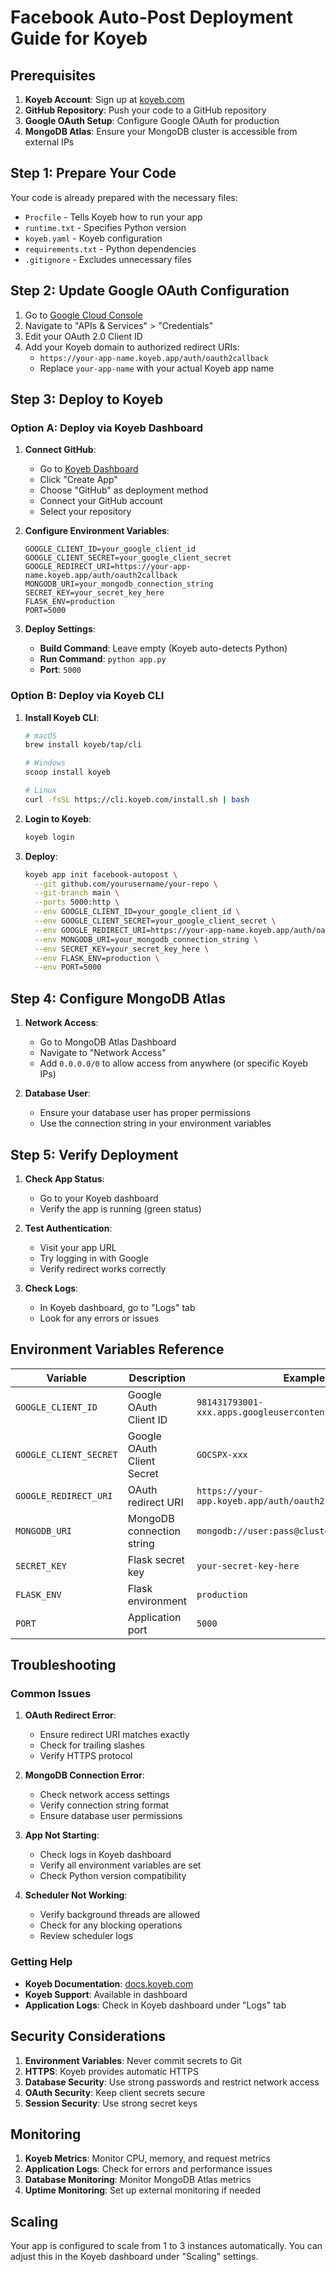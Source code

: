 # Facebook Auto-Post Deployment Guide for Koyeb

## Prerequisites

1. **Koyeb Account**: Sign up at [koyeb.com](https://koyeb.com)
2. **GitHub Repository**: Push your code to a GitHub repository
3. **Google OAuth Setup**: Configure Google OAuth for production
4. **MongoDB Atlas**: Ensure your MongoDB cluster is accessible from external IPs

## Step 1: Prepare Your Code

Your code is already prepared with the necessary files:
- `Procfile` - Tells Koyeb how to run your app
- `runtime.txt` - Specifies Python version
- `koyeb.yaml` - Koyeb configuration
- `requirements.txt` - Python dependencies
- `.gitignore` - Excludes unnecessary files

## Step 2: Update Google OAuth Configuration

1. Go to [Google Cloud Console](https://console.cloud.google.com/)
2. Navigate to "APIs & Services" > "Credentials"
3. Edit your OAuth 2.0 Client ID
4. Add your Koyeb domain to authorized redirect URIs:
   - `https://your-app-name.koyeb.app/auth/oauth2callback`
   - Replace `your-app-name` with your actual Koyeb app name

## Step 3: Deploy to Koyeb

### Option A: Deploy via Koyeb Dashboard

1. **Connect GitHub**:
   - Go to [Koyeb Dashboard](https://app.koyeb.com/)
   - Click "Create App"
   - Choose "GitHub" as deployment method
   - Connect your GitHub account
   - Select your repository

2. **Configure Environment Variables**:
   ```
   GOOGLE_CLIENT_ID=your_google_client_id
   GOOGLE_CLIENT_SECRET=your_google_client_secret
   GOOGLE_REDIRECT_URI=https://your-app-name.koyeb.app/auth/oauth2callback
   MONGODB_URI=your_mongodb_connection_string
   SECRET_KEY=your_secret_key_here
   FLASK_ENV=production
   PORT=5000
   ```

3. **Deploy Settings**:
   - **Build Command**: Leave empty (Koyeb auto-detects Python)
   - **Run Command**: `python app.py`
   - **Port**: `5000`

### Option B: Deploy via Koyeb CLI

1. **Install Koyeb CLI**:
   ```bash
   # macOS
   brew install koyeb/tap/cli
   
   # Windows
   scoop install koyeb
   
   # Linux
   curl -fsSL https://cli.koyeb.com/install.sh | bash
   ```

2. **Login to Koyeb**:
   ```bash
   koyeb login
   ```

3. **Deploy**:
   ```bash
   koyeb app init facebook-autopost \
     --git github.com/yourusername/your-repo \
     --git-branch main \
     --ports 5000:http \
     --env GOOGLE_CLIENT_ID=your_google_client_id \
     --env GOOGLE_CLIENT_SECRET=your_google_client_secret \
     --env GOOGLE_REDIRECT_URI=https://your-app-name.koyeb.app/auth/oauth2callback \
     --env MONGODB_URI=your_mongodb_connection_string \
     --env SECRET_KEY=your_secret_key_here \
     --env FLASK_ENV=production \
     --env PORT=5000
   ```

## Step 4: Configure MongoDB Atlas

1. **Network Access**:
   - Go to MongoDB Atlas Dashboard
   - Navigate to "Network Access"
   - Add `0.0.0.0/0` to allow access from anywhere (or specific Koyeb IPs)

2. **Database User**:
   - Ensure your database user has proper permissions
   - Use the connection string in your environment variables

## Step 5: Verify Deployment

1. **Check App Status**:
   - Go to your Koyeb dashboard
   - Verify the app is running (green status)

2. **Test Authentication**:
   - Visit your app URL
   - Try logging in with Google
   - Verify redirect works correctly

3. **Check Logs**:
   - In Koyeb dashboard, go to "Logs" tab
   - Look for any errors or issues

## Environment Variables Reference

| Variable | Description | Example |
|----------|-------------|---------|
| `GOOGLE_CLIENT_ID` | Google OAuth Client ID | `981431793001-xxx.apps.googleusercontent.com` |
| `GOOGLE_CLIENT_SECRET` | Google OAuth Client Secret | `GOCSPX-xxx` |
| `GOOGLE_REDIRECT_URI` | OAuth redirect URI | `https://your-app.koyeb.app/auth/oauth2callback` |
| `MONGODB_URI` | MongoDB connection string | `mongodb://user:pass@cluster.mongodb.net/db` |
| `SECRET_KEY` | Flask secret key | `your-secret-key-here` |
| `FLASK_ENV` | Flask environment | `production` |
| `PORT` | Application port | `5000` |

## Troubleshooting

### Common Issues

1. **OAuth Redirect Error**:
   - Ensure redirect URI matches exactly
   - Check for trailing slashes
   - Verify HTTPS protocol

2. **MongoDB Connection Error**:
   - Check network access settings
   - Verify connection string format
   - Ensure database user permissions

3. **App Not Starting**:
   - Check logs in Koyeb dashboard
   - Verify all environment variables are set
   - Check Python version compatibility

4. **Scheduler Not Working**:
   - Verify background threads are allowed
   - Check for any blocking operations
   - Review scheduler logs

### Getting Help

- **Koyeb Documentation**: [docs.koyeb.com](https://docs.koyeb.com)
- **Koyeb Support**: Available in dashboard
- **Application Logs**: Check in Koyeb dashboard under "Logs" tab

## Security Considerations

1. **Environment Variables**: Never commit secrets to Git
2. **HTTPS**: Koyeb provides automatic HTTPS
3. **Database Security**: Use strong passwords and restrict network access
4. **OAuth Security**: Keep client secrets secure
5. **Session Security**: Use strong secret keys

## Monitoring

1. **Koyeb Metrics**: Monitor CPU, memory, and request metrics
2. **Application Logs**: Check for errors and performance issues
3. **Database Monitoring**: Monitor MongoDB Atlas metrics
4. **Uptime Monitoring**: Set up external monitoring if needed

## Scaling

Your app is configured to scale from 1 to 3 instances automatically. You can adjust this in the Koyeb dashboard under "Scaling" settings. 